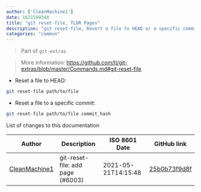 ```yaml
---
author: ['CleanMachine1']
date: 1621599348
title: "git reset-file, TLDR Pages"
description: "git reset-file, Revert a file to HEAD or a specific commit."
categories: "common"
---
```

> Part of `git-extras`.

> More information: <https://github.com/tj/git-extras/blob/master/Commands.md#git-reset-file>.

- Reset a file to HEAD:

```bash
git reset-file path/to/file
```

- Reset a file to a specific commit:

```bash
git reset-file path/to/file commit_hash
```
List of changes to this documentation


Author | Description | ISO 8601 Date | GitHub link
------|-----|-----|-----
[CleanMachine1](mailto:78213164+CleanMachine1@users.noreply.github.com) | git-reset-file: add page (#6003) | 2021-05-21T14:15:48 | [25b0b73f9d8f](https://github.com/tldr-pages/tldr/commit/25b0b73f9d8f2586b3f3ef9ddacc0cf34ae4651e)

